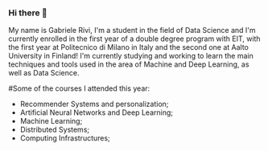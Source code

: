 ### Hi there 👋
My name is Gabriele Rivi, I'm a student in the field of Data Science and I'm currently enrolled in the first year of a double degree program with EIT, with the first year at Politecnico di Milano in Italy and the second one at Aalto University in Finland!
I'm currently studying and working to learn the main techniques and tools used in the area of Machine and Deep Learning, as well as Data Science.

#Some of the courses I attended this year:
  - Recommender Systems and personalization;
  - Artificial Neural Networks and Deep Learning;
  - Machine Learning;
  - Distributed Systems;
  - Computing Infrastructures;
<!--
**GabrieleRivi/GabrieleRivi** is a ✨ _special_ ✨ repository because its `README.md` (this file) appears on your GitHub profile.

Here are some ideas to get you started:

- 🔭 I’m currently working on ...
- 🌱 I’m currently learning ...
- 👯 I’m looking to collaborate on ...
- 🤔 I’m looking for help with ...
- 💬 Ask me about ...
- 📫 How to reach me: ...
- 😄 Pronouns: ...
- ⚡ Fun fact: ...
-->
